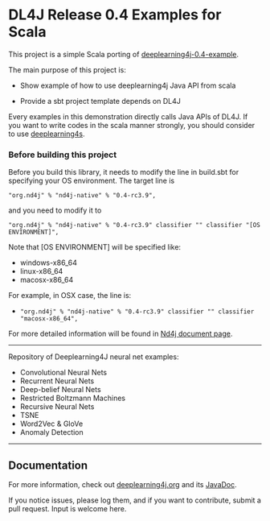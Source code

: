 DL4J Release 0.4 Examples for Scala
=========================

 This project is a simple Scala porting of [deeplearning4j-0.4-example](https://github.com/deeplearning4j/dl4j-0.4-examples).

The main purpose of this project is:

* Show example of how to use deeplearning4j Java API from scala

* Provide a sbt project template depends on DL4J


Every examples in this demonstration directly calls Java APIs of DL4J.
If you want to write codes in the scala manner strongly,
you should consider to use [deeplearning4s](https://github.com/deeplearning4j/deeplearning4s).


### Before building this project
 Before you build this library, it needs to modify the line in build.sbt for specifying your OS environment.
The target line is

`"org.nd4j" % "nd4j-native" % "0.4-rc3.9",`

and you need to modify it to

`"org.nd4j" % "nd4j-native" % "0.4-rc3.9" classifier "" classifier "[OS ENVIRONMENT]",`

Note that [OS ENVIRONMENT] will be specified like:

* windows-x86_64
* linux-x86_64
* macosx-x86_64

For example, in OSX case, the line is:

* `"org.nd4j" % "nd4j-native" % "0.4-rc3.9" classifier "" classifier "macosx-x86_64",`

For more detailed information will be found in [Nd4j document page](http://nd4j.org/dependencies.html).

---

Repository of Deeplearning4J neural net examples:

- Convolutional Neural Nets
- Recurrent Neural Nets
- Deep-belief Neural Nets
- Restricted Boltzmann Machines
- Recursive Neural Nets
- TSNE
- Word2Vec & GloVe
- Anomaly Detection


---

## Documentation
For more information, check out [deeplearning4j.org](http://deeplearning4j.org/) and its [JavaDoc](http://deeplearning4j.org/doc/).

If you notice issues, please log them, and if you want to contribute, submit a pull request. Input is welcome here.

